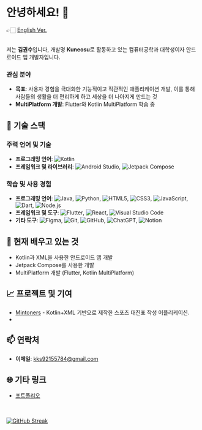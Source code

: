 # 안녕하세요! 👋 
👉🏻 [English Ver.](README_EN.md) <br><br>

저는 **김권수**입니다, 개발명 **Kuneosu**로 활동하고 있는 컴퓨터공학과 대학생이자 안드로이드 앱 개발자입니다. 

### 관심 분야
- **목표**: 사용자 경험을 극대화한 기능적이고 직관적인 애플리케이션 개발, 이를 통해 사람들의 생활을 더 편리하게 하고 세상을 더 나아지게 만드는 것
- **MultiPlatform 개발**: Flutter와 Kotlin MultiPlatform 학습 중

## 🔧 기술 스택

### 주력 언어 및 기술
- **프로그래밍 언어**: ![Kotlin](https://img.shields.io/badge/-Kotlin-0095D5?style=flat&logo=Kotlin&logoColor=white)
- **프레임워크 및 라이브러리**: ![Android Studio](https://img.shields.io/badge/-Android%20Studio-3DDC84?style=flat&logo=Android%20Studio&logoColor=white), ![Jetpack Compose](https://img.shields.io/badge/-Jetpack%20Compose-4285F4?style=flat&logo=Jetpack%20Compose&logoColor=white)

### 학습 및 사용 경험
- **프로그래밍 언어**: ![Java](https://img.shields.io/badge/-Java-007396?style=flat&logo=Java&logoColor=white), ![Python](https://img.shields.io/badge/-Python-3776AB?style=flat&logo=Python&logoColor=white), ![HTML5](https://img.shields.io/badge/-HTML5-E34F26?style=flat&logo=HTML5&logoColor=white), ![CSS3](https://img.shields.io/badge/-CSS3-1572B6?style=flat&logo=CSS3&logoColor=white), ![JavaScript](https://img.shields.io/badge/-JavaScript-F7DF1E?style=flat&logo=JavaScript&logoColor=black), ![Dart](https://img.shields.io/badge/-Dart-0175C2?style=flat&logo=Dart&logoColor=white), ![Node.js](https://img.shields.io/badge/-Node.js-339933?style=flat&logo=Node.js&logoColor=white)
- **프레임워크 및 도구**: ![Flutter](https://img.shields.io/badge/-Flutter-02569B?style=flat&logo=Flutter&logoColor=white), ![React](https://img.shields.io/badge/-React-61DAFB?style=flat&logo=React&logoColor=black), ![Visual Studio Code](https://img.shields.io/badge/-Visual%20Studio%20Code-007ACC?style=flat&logo=Visual%20Studio%20Code&logoColor=white)
- **기타 도구**: ![Figma](https://img.shields.io/badge/-Figma-F24E1E?style=flat&logo=Figma&logoColor=white), ![Git](https://img.shields.io/badge/-Git-F05032?style=flat&logo=Git&logoColor=white), ![GitHub](https://img.shields.io/badge/-GitHub-181717?style=flat&logo=GitHub&logoColor=white), ![ChatGPT](https://img.shields.io/badge/-ChatGPT-00A67E?style=flat&logo=OpenAI&logoColor=white), ![Notion](https://img.shields.io/badge/-Notion-000000?style=flat&logo=Notion&logoColor=white)

## 🌱 현재 배우고 있는 것

- Kotlin과 XML을 사용한 안드로이드 앱 개발
- Jetpack Compose를 사용한 개발
- MultiPlatform 개발 (Flutter, Kotlin MultiPlatform)

## 📈 프로젝트 및 기여

- [Mintoners](https://github.com/Kuneosu/Mintoners) - Kotlin+XML 기반으로 제작한 스포츠 대진표 작성 어플리케이션.
- 
## 📫 연락처

- **이메일**: [kks92155784@gmail.com](mailto:kks92155784@gmail.com)

## 🌐 기타 링크

- [포트폴리오](https://kimkwonsu.notion.site/2bca6f20ec054d48802fa142de7b918f?pvs=74)

<br><br>
[![GitHub Streak](https://streak-stats.demolab.com?user=Kuneosu&mode=weekly)](https://git.io/streak-stats)
